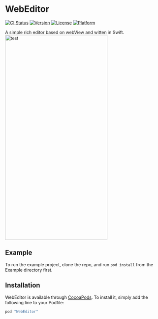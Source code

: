 # WebEditor

[![CI Status](http://img.shields.io/travis/liutingting/WebEditor.svg?style=flat)](https://travis-ci.org/liutingting/WebEditor)
[![Version](https://img.shields.io/cocoapods/v/WebEditor.svg?style=flat)](http://cocoapods.org/pods/WebEditor)
[![License](https://img.shields.io/cocoapods/l/WebEditor.svg?style=flat)](http://cocoapods.org/pods/WebEditor)
[![Platform](https://img.shields.io/cocoapods/p/WebEditor.svg?style=flat)](http://cocoapods.org/pods/WebEditor)

A simple rich editor based on webView and witten in Swift. 
<img src="https://github.com/tingting-anne/WebEditor/raw/master/Example/ScreenShot/thumb_IMG_1004_1024.jpg" alt="test" width="332" height="665">

## Example

To run the example project, clone the repo, and run `pod install` from the Example directory first.

## Installation

WebEditor is available through [CocoaPods](http://cocoapods.org). To install
it, simply add the following line to your Podfile:

```ruby
pod "WebEditor"
```
